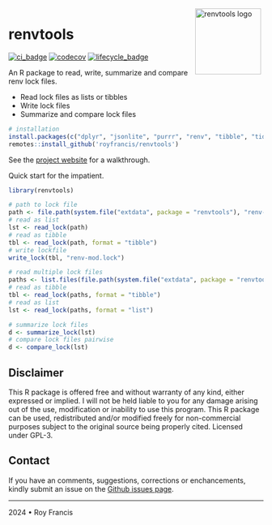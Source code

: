 <a href="https://github.com/royfrancis/renvtools">
  <img src="pkgdown/favicon/logo.webp" alt="renvtools logo" align="right" width="130px" style="position:relative;z-index:2;padding:5px;float:right;">
</a>

# renvtools

[![ci_badge](https://github.com/royfrancis/renvtools/workflows/r-cmd-check/badge.svg)](https://github.com/royfrancis/renvtools/actions?workflow=r-cmd-check) [![codecov](https://codecov.io/gh/royfrancis/renvtools/branch/main/graph/badge.svg?token=4DOQ8HNQFK)](https://app.codecov.io/gh/royfrancis/renvtools/) [![lifecycle_badge](https://lifecycle.r-lib.org/articles/figures/lifecycle-experimental.svg)](https://lifecycle.r-lib.org/articles/stages.html#experimental)

An R package to read, write, summarize and compare renv lock files.

- Read lock files as lists or tibbles
- Write lock files
- Summarize and compare lock files

```r
# installation
install.packages(c("dplyr", "jsonlite", "purrr", "renv", "tibble", "tidyr", "remotes"))
remotes::install_github('royfrancis/renvtools')
```

See the [project website](http://royfrancis.github.io/renvtools) for a walkthrough.

Quick start for the impatient.

```r
library(renvtools)

# path to lock file
path <- file.path(system.file("extdata", package = "renvtools"), "renv-r4.4.1.lock")
# read as list
lst <- read_lock(path)
# read as tibble
tbl <- read_lock(path, format = "tibble")
# write lockfile
write_lock(tbl, "renv-mod.lock")

# read multiple lock files
paths <- list.files(file.path(system.file("extdata", package = "renvtools")), full.names = TRUE)
# read as tibble
tbl <- read_lock(paths, format = "tibble")
# read as list
lst <- read_lock(paths, format = "list")

# summarize lock files
d <- summarize_lock(lst)
# compare lock files pairwise
d <- compare_lock(lst)
```

## Disclaimer

This R package is offered free and without warranty of any kind, either expressed or implied. I will not be held liable to you for any damage arising out of the use, modification or inability to use this program. This R package can be used, redistributed and/or modified freely for non-commercial purposes subject to the original source being properly cited. Licensed under GPL-3.  

## Contact

If you have an comments, suggestions, corrections or enchancements, kindly submit an issue on the [Github issues page](https://github.com/royfrancis/renvtools/issues).  

---

2024 • Roy Francis
